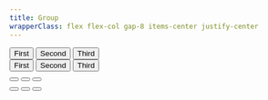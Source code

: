```yaml
---
title: Group
wrapperClass: flex flex-col gap-8 items-center justify-center
---
```


<div class="vv-button-group" role="group">
    <button type="button" 
            class="vv-button">
        First
    </button>
    <button type="button" 
            class="vv-button" 
            aria-pressed="true">
        Second
    </button>
    <button type="button" 
            class="vv-button">
        Third
    </button>
</div>

<div class="vv-button-group" role="group">
    <button type="button" 
            class="vv-button
                   vv-button--action">
        <IconifyIcon icon="akar-icons:pencil" />
        First
    </button>
    <button type="button" 
            class="vv-button
                   vv-button--action" 
            aria-pressed="true">
         <IconifyIcon icon="akar-icons:cut" />
        Second
    </button>
    <button type="button" 
            class="vv-button
                   vv-button--action">
        <IconifyIcon icon="akar-icons:copy" />
        Third
    </button>
</div>

<div class="vv-button-group" role="group">
    <button type="button" 
            class="vv-button 
                   vv-button--action" 
                   title="First">
        <IconifyIcon icon="akar-icons:pencil" />
    </button>
    <button type="button" 
            class="vv-button 
                   vv-button--action" 
                   title="Second"
                   aria-pressed="true">
         <IconifyIcon icon="akar-icons:cut" />
    </button>
    <button type="button" 
            class="vv-button 
                   vv-button--action" 
                   title="Third">
        <IconifyIcon icon="akar-icons:copy" />
    </button>
</div>

<div class="vv-button-group" role="group">
    <button type="button" 
            class="vv-button
                   vv-button--action-quiet" 
            title="First">
        <IconifyIcon icon="akar-icons:pencil" />
    </button>
    <button type="button" 
            class="vv-button
                   vv-button--action-quiet" 
            title="Second"
            aria-pressed="true">
         <IconifyIcon icon="akar-icons:cut" />
    </button>
    <button type="button" 
            class="vv-button
                   vv-button--action-quiet" 
            title="Third">
        <IconifyIcon icon="akar-icons:copy" />
    </button>
</div>